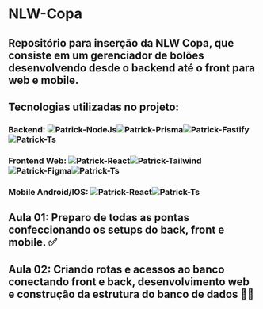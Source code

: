 # NLW-Copa
## Repositório para inserção da NLW Copa, que consiste em um gerenciador de bolões desenvolvendo desde o backend até o front para web e mobile.

## Tecnologias utilizadas no projeto: 
### Backend: <img  alt="Patrick-NodeJs" src="https://img.shields.io/badge/Node.js-339933?style=for-the-badge&logo=nodedotjs&logoColor=white" /><img alt="Patrick-Prisma" src="https://img.shields.io/badge/Prisma-3982CE?style=for-the-badge&logo=Prisma&logoColor=white" /><img alt="Patrick-Fastify" src="https://img.shields.io/badge/fastify-%23000000.svg?style=for-the-badge&logo=fastify&logoColor=white"/><img  alt="Patrick-Ts" src="https://img.shields.io/badge/TypeScript-007ACC?style=for-the-badge&logo=typescript&logoColor=white" />

### Frontend Web: <img alt="Patrick-React" src="https://img.shields.io/badge/react-%2320232a.svg?style=for-the-badge&logo=react&logoColor=%2361DAFB" /><img  alt="Patrick-Tailwind" src="https://img.shields.io/badge/Tailwind_CSS-38B2AC?style=for-the-badge&logo=tailwind-css&logoColor=white" /><img alt="Patrick-Figma" src="https://img.shields.io/badge/figma-%23F24E1E.svg?style=for-the-badge&logo=figma&logoColor=white" /><img  alt="Patrick-Ts" src="https://img.shields.io/badge/TypeScript-007ACC?style=for-the-badge&logo=typescript&logoColor=white" />

### Mobile Android/IOS: <img  alt="Patrick-React" src="https://img.shields.io/badge/React_Native-20232A?style=for-the-badge&logo=react&logoColor=61DAFB"><img  alt="Patrick-Ts" src="https://img.shields.io/badge/TypeScript-007ACC?style=for-the-badge&logo=typescript&logoColor=white" />

## Aula 01: Preparo de todas as pontas confeccionando os setups do back, front e mobile. ✅

## Aula 02: Criando rotas e acessos ao banco conectando front e back, desenvolvimento web e construção da estrutura do banco de dados 👷‍♂️
